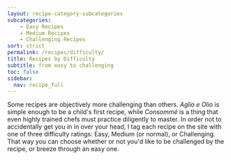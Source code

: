 ```yaml
---
layout: recipe-category-subcategories
subcategories:
    - Easy Recipes
    - Medium Recipes
    - Challenging Recipes
sort: strict
permalink: /recipes/difficulty/
title: Recipes by Difficulty
subtitle: from easy to challenging
toc: false
sidebar:
  nav: recipe_full
---
```

Some recipes are objectively more challenging than others. *Aglio e Olio* is simple enough to be a child's first recipe, while *Consommé* is a thing that even highly trained chefs must practice diligently to master. In order not to accidentally get you in in over your head, I tag each recipe on the site with one of three difficulty ratings: Easy, Medium (or normal), or Challenging. That way you can choose whether or not you'd like to be challenged by the recipe, or breeze through an easy one.